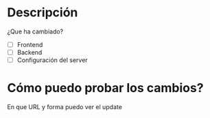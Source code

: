 
# Descripción

¿Que ha cambiado?

- [ ] Frontend
- [ ] Backend
- [ ] Configuración del server

# Cómo puedo probar los cambios?
En que URL y forma puedo ver el update
